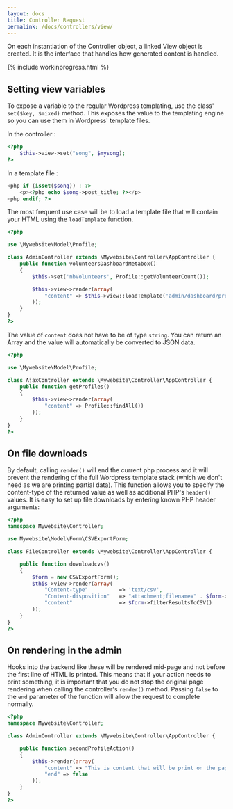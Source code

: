 ```yaml
---
layout: docs
title: Controller Request
permalink: /docs/controllers/view/
---
```


On each instantiation of the Controller object, a linked View object is created. It is the interface that handles how generated content is handled.

{% include workinprogress.html %}

## Setting view variables

To expose a variable to the regular Wordpress templating, use the class' `set($key, $mixed)` method. This exposes the value to the templating engine so you can use them in Wordpress' template files.

In the controller :

~~~ php
<?php
    $this->view->set("song", $mysong);
?>
~~~

In a template file :

~~~ php
<php if (isset($song)) : ?>
    <p><?php echo $song->post_title; ?></p>
<php endif; ?>
~~~

The most frequent use case will be to load a template file that will contain your HTML using the `loadTemplate` function.

~~~ php
<?php

use \Mywebsite\Model\Profile;

class AdminController extends \Mywebsite\Controller\AppController {
    public function volunteersDashboardMetabox()
    {
        $this->set('nbVolunteers', Profile::getVolunteerCount());

        $this->view->render(array(
            "content" => $this->view::loadTemplate('admin/dashboard/profiles')
        ));
    }
}
?>
~~~

The value of `content` does not have to be of type `string`. You can return an Array and the value will automatically be converted to JSON data.

~~~ php
<?php

use \Mywebsite\Model\Profile;

class AjaxController extends \Mywebsite\Controller\AppController {
    public function getProfiles()
    {
        $this->view->render(array(
            "content" => Profile::findAll())
        ));
    }
}
?>
~~~

## On file downloads

By default, calling `render()` will end the current php process and it will prevent the rendering of the full Wordpress template stack (which we don't need as we are printing partial data). This function allows you to specify the content-type of the returned value as well as additional PHP's `header()` values. It is easy to set up file downloads by entering known PHP header arguments:

~~~ php
<?php
namespace Mywebsite\Controller;

use Mywebsite\Model\Form\CSVExportForm;

class FileController extends \Mywebsite\Controller\AppController {

    public function downloadcvs()
    {
        $form = new CSVExportForm();
        $this->view->render(array(
            "Content-type"          => 'text/csv',
            "Content-disposition"   => "attachment;filename=" . $form->getCSVFilename(),
            "content"               => $form->filterResultsToCSV()
        ));
    }
}
?>
~~~

## On rendering in the admin

Hooks into the backend like these will be rendered mid-page and not before the first line of HTML is printed. This means that if your action needs to print something, it is important that you do not stop the original page rendering when calling the controller's `render()` method. Passing `false` to the `end` parameter of the function will allow the request to complete normally.

~~~ php
<?php
namespace Mywebsite\Controller;

class AdminController extends \Mywebsite\Controller\AppController {

    public function secondProfileAction()
    {
        $this->render(array(
            "content" => "This is content that will be print on the page.",
            "end" => false
        ));
    }
}
?>
~~~

